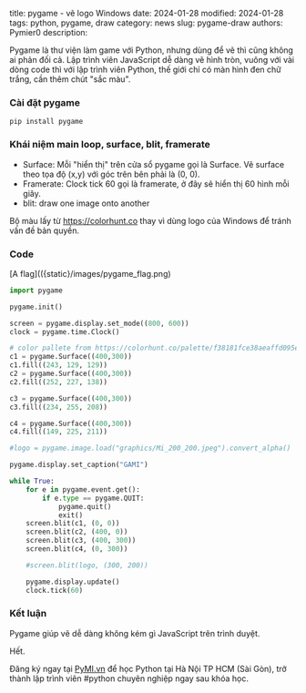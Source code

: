 title: pygame - vẽ logo Windows
date: 2024-01-28
modified: 2024-01-28
tags: python, pygame, draw
category: news
slug: pygame-draw
authors: Pymier0
description:

Pygame là thư viện làm game với Python, nhưng dùng để vẽ thì cũng không ai phản đối cả.
Lập trình viên JavaScript dễ dàng vẽ hình tròn, vuông với vài dòng code thì với lập trình viên Python, thế giới chỉ có màn hình đen chữ trắng, cần thêm chút "sắc màu".

### Cài đặt pygame
```
pip install pygame
```

### Khái niệm main loop, surface, blit, framerate

- Surface: Mỗi "hiển thị" trên cửa sổ pygame gọi là Surface. Vẽ surface theo tọa độ (x,y)  với góc trên bên phải là (0, 0).
- Framerate: Clock tick 60 gọi là framerate, ở đây sẽ hiển thị 60 hình mỗi giây.
- blit: draw one image onto another

Bộ màu lấy từ <https://colorhunt.co> thay vì dùng logo của Windows để tránh vấn đề bản quyền.

### Code

[A flag](({static}/images/pygame_flag.png)

```py
import pygame

pygame.init()

screen = pygame.display.set_mode((800, 600))
clock = pygame.time.Clock()

# color pallete from https://colorhunt.co/palette/f38181fce38aeaffd095e1d3
c1 = pygame.Surface((400,300))
c1.fill((243, 129, 129))
c2 = pygame.Surface((400,300))
c2.fill((252, 227, 138))

c3 = pygame.Surface((400,300))
c3.fill((234, 255, 208))

c4 = pygame.Surface((400,300))
c4.fill((149, 225, 211))

#logo = pygame.image.load("graphics/Mi_200_200.jpeg").convert_alpha()

pygame.display.set_caption("GAMI")

while True:
    for e in pygame.event.get():
        if e.type == pygame.QUIT:
            pygame.quit()
            exit()
    screen.blit(c1, (0, 0))
    screen.blit(c2, (400, 0))
    screen.blit(c3, (400, 300))
    screen.blit(c4, (0, 300))

    #screen.blit(logo, (300, 200))

    pygame.display.update()
    clock.tick(60)
```

### Kết luận
Pygame giúp vẽ dễ dàng không kém gì JavaScript trên trình duyệt.

Hết.

Đăng ký ngay tại [PyMI.vn](https://pymi.vn) để học Python tại Hà Nội TP HCM (Sài Gòn),
trở thành lập trình viên #python chuyên nghiệp ngay sau khóa học.
